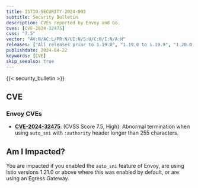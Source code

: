 ```yaml
---
title: ISTIO-SECURITY-2024-003
subtitle: Security Bulletin
description: CVEs reported by Envoy and Go.
cves: [CVE-2024-32475]
cvss: "7.5"
vector: "AV:N/AC:L/PR:N/UI:N/S:U/C:N/I:N/A:H"
releases: ["All releases prior to 1.19.0", "1.19.0 to 1.19.9", "1.20.0 to 1.20.5", "1.21.0 to 1.21.2"]
publishdate: 2024-04-22
keywords: [CVE]
skip_seealso: true
---
```


{{< security_bulletin >}}

## CVE

### Envoy CVEs

- __[CVE-2024-32475](https://github.com/envoyproxy/envoy/security/advisories/GHSA-3mh5-6q8v-25wj)__: (CVSS Score 7.5, High): Abnormal termination when using `auto_sni` with `:authority` header longer than 255 characters.

## Am I Impacted?

You are impacted if you enabled the `auto_sni` feature of Envoy, are using Istio versions 1.21.0 or above where this was enabled by default, or
are using an Egress Gateway.
